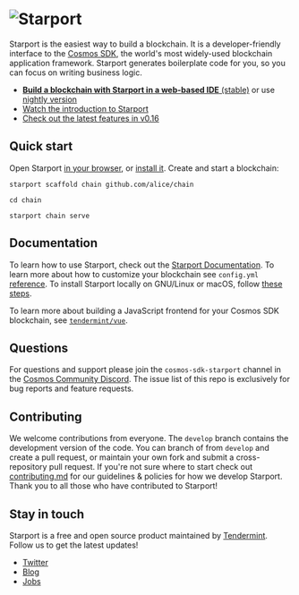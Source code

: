 # ![Starport](./assets/starport.jpg)

Starport is the easiest way to build a blockchain. It is a developer-friendly interface to the [Cosmos SDK](https://github.com/cosmos/cosmos-sdk), the world's most widely-used blockchain application framework. Starport generates boilerplate code for you, so you can focus on writing business logic.

* [**Build a blockchain with Starport in a web-based IDE** (stable)](https://gitpod.io/#https://github.com/tendermint/starport/tree/master) or use [nightly version](https://gitpod.io/#https://github.com/tendermint/starport/)
* [Watch the introduction to Starport](https://www.youtube.com/watch?v=5RqAIE0b8Kw)
* [Check out the latest features in v0.16](https://www.youtube.com/watch?v=-AuExRijtrA)

## Quick start

Open Starport [in your browser](https://gitpod.io/#https://github.com/tendermint/starport/tree/master), or [install it](https://docs.starport.network/intro/install). Create and start a blockchain:

```
starport scaffold chain github.com/alice/chain

cd chain

starport chain serve
```

## Documentation

To learn how to use Starport, check out the [Starport Documentation](https://docs.starport.network). To learn more about how to customize your blockchain see `config.yml` [reference](https://docs.starport.network/configure/reference). To install Starport locally on GNU/Linux or macOS, follow [these steps](https://docs.starport.network/intro/install).

To learn more about building a JavaScript frontend for your Cosmos SDK blockchain, see [`tendermint/vue`](https://github.com/tendermint/vue).

## Questions

For questions and support please join the `cosmos-sdk-starport` channel in the [Cosmos Community Discord](https://discord.com/invite/W8trcGV). The issue list of this repo is exclusively for bug reports and feature requests.

## Contributing

We welcome contributions from everyone. The `develop` branch contains the development version of the code. You can branch of from `develop` and create a pull request, or maintain your own fork and submit a cross-repository pull request. If you're not sure where to start check out [contributing.md](contributing.md) for our guidelines & policies for how we develop Starport. Thank you to all those who have contributed to Starport!

## Stay in touch

Starport is a free and open source product maintained by [Tendermint](https://tendermint.com). Follow us to get the latest updates!

- [Twitter](https://twitter.com/tendermint_team)
- [Blog](https://medium.com/tendermint)
- [Jobs](https://tendermint.com/careers)
